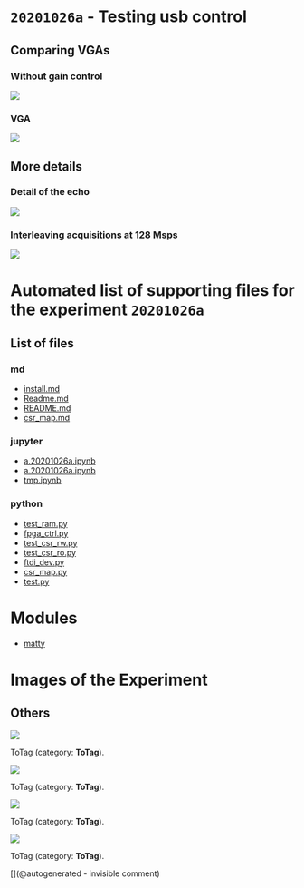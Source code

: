 # `20201026a` - Testing usb control

## Comparing VGAs

### Without gain control

![](/matty/20201026a/images/no_vga.png)

### VGA

![](/matty/20201026a/images/vga.png)

## More details

### Detail of the echo

![](/matty/20201026a/images/ping.png)

### Interleaving acquisitions at 128 Msps

![](/matty/20201026a/images/128msps.png)


# Automated list of supporting files for the __experiment `20201026a`__

## List of files

### md

* [install.md](/matty/20201026a/install.md)
* [Readme.md](/matty/20201026a/Readme.md)
* [README.md](/matty/20201026a/fpga_ctrl/README.md)
* [csr_map.md](/matty/20201026a/fpga_ctrl/csr_map.md)


### jupyter

* [a.20201026a.ipynb](/matty/20201026a/fpga_ctrl/a.20201026a.ipynb)
* [a.20201026a.ipynb](/matty/20201031a/fpga_ctrl/a.20201026a.ipynb)
* [tmp.ipynb](/tmp.ipynb)


### python

* [test_ram.py](/matty/20201026a/fpga_ctrl/test_ram.py)
* [fpga_ctrl.py](/matty/20201026a/fpga_ctrl/fpga_ctrl.py)
* [test_csr_rw.py](/matty/20201026a/fpga_ctrl/test_csr_rw.py)
* [test_csr_ro.py](/matty/20201026a/fpga_ctrl/test_csr_ro.py)
* [ftdi_dev.py](/matty/20201026a/fpga_ctrl/ftdi_dev.py)
* [csr_map.py](/matty/20201026a/fpga_ctrl/csr_map.py)
* [test.py](/matty/20201026a/fpga_ctrl/test.py)





# Modules

* [matty](/matty/)




# Images of the Experiment

## Others

![](/matty/20201026a/images/no_vga.png)

ToTag (category: __ToTag__).

![](/matty/20201026a/images/vga.png)

ToTag (category: __ToTag__).

![](/matty/20201026a/images/ping.png)

ToTag (category: __ToTag__).

![](/matty/20201026a/images/128msps.png)

ToTag (category: __ToTag__).










[](@autogenerated - invisible comment)
